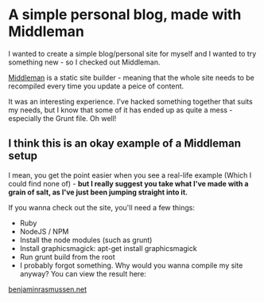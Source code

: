 # A simple personal blog, made with Middleman

I wanted to create a simple blog/personal site for myself and I wanted to try something new - so I checked out Middleman.

[Middleman](https://middlemanapp.com/) is a static site builder - meaning that the whole site needs to be recompiled every time you update a peice of content.

It was an interesting experience. I've hacked something together that suits my needs, but I know that some of it has ended up as quite a mess - especially the Grunt file. Oh well!

## I think this is an okay example of a Middleman setup
I mean, you get the point easier when you see a real-life example (Which I could find none of) - **but I really suggest you take what I've made with a grain of salt, as I've just been jumping straight into it.**

If you wanna check out the site, you'll need a few things:

- Ruby
- NodeJS / NPM
- Install the node modules (such as grunt)
- Install graphicsmagick: apt-get install graphicsmagick
- Run grunt build from the root
- I probably forgot something. Why would you wanna compile my site anyway? You can view the result here:

[benjaminrasmussen.net](https://benjaminrasmussen.net/)